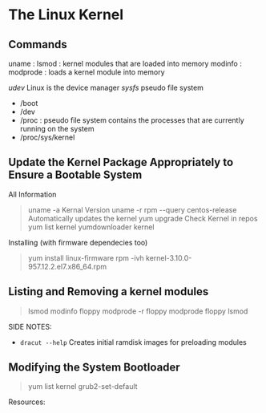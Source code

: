 # The Linux Kernel

## Commands

uname : 
lsmod : kernel modules that are loaded into memory
modinfo : 
modprode : loads a kernel module into memory

*udev* Linux is the device manager
*sysfs* pseudo file system

- /boot
- /dev
- /proc : pseudo file system contains the processes that are currently running on the system
- /proc/sys/kernel

## Update the Kernel Package Appropriately to Ensure a Bootable System

All Information
> uname -a
Kernal Version
> uname -r
> rpm --query centos-release
Automatically updates the kernel
> yum upgrade
Check Kernel in repos
> yum list kernel
> yumdownloader kernel

Installing (with firmware dependecies too)
> yum install linux-firmware
> rpm -ivh kernel-3.10.0-957.12.2.el7.x86_64.rpm

## Listing and Removing a kernel modules

> lsmod
> modinfo floppy
> modprode -r floppy
> modprode floppy
> lsmod

SIDE NOTES:

- `dracut --help` Creates initial ramdisk images for preloading modules

## Modifying the System Bootloader

> yum list kernel
> grub2-set-default

Resources:
